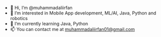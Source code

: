 - 👋 Hi, I’m @muhammadaliirfan
- 👀 I’m interested in Mobile App development, ML/AI, Java, Python and robotics
- 🌱 I’m currently learning Java, Python
- 📫 You can contact me at muhammadaliirfan01@gmail.com

<!---
muhammadaliirfan/muhammadaliirfan is a ✨ special ✨ repository because its `README.md` (this file) appears on your GitHub profile.
You can click the Preview link to take a look at your changes.
--->
